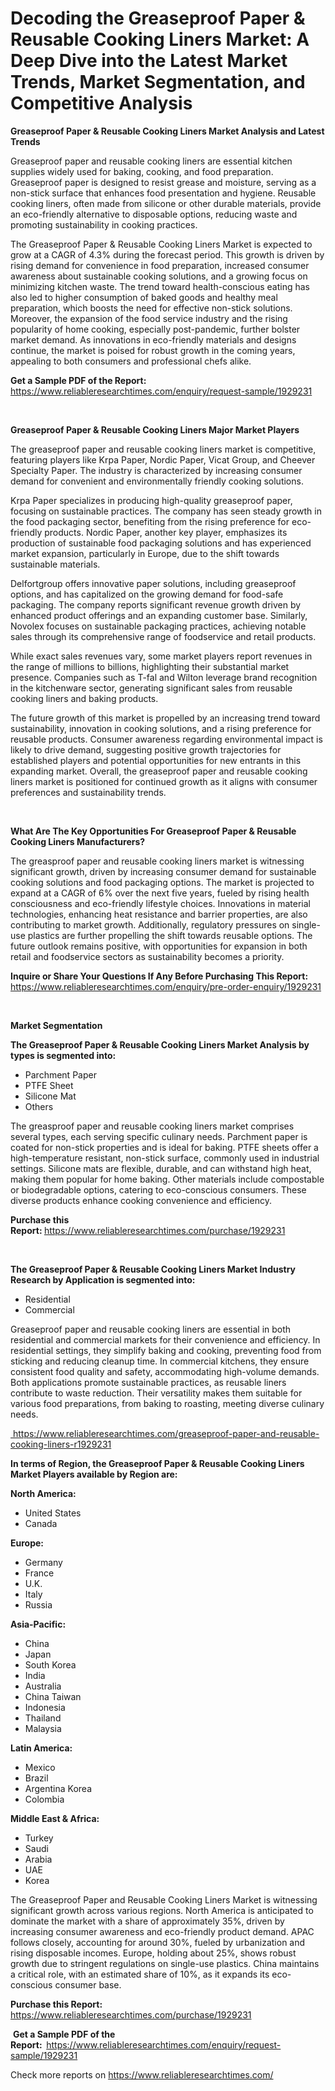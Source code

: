 <p><h1>Decoding the Greaseproof Paper & Reusable Cooking Liners Market: A Deep Dive into the Latest Market Trends, Market Segmentation, and Competitive Analysis</h1></p><p><strong>Greaseproof Paper & Reusable Cooking Liners Market Analysis and Latest Trends</strong></p>
<p><p>Greaseproof paper and reusable cooking liners are essential kitchen supplies widely used for baking, cooking, and food preparation. Greaseproof paper is designed to resist grease and moisture, serving as a non-stick surface that enhances food presentation and hygiene. Reusable cooking liners, often made from silicone or other durable materials, provide an eco-friendly alternative to disposable options, reducing waste and promoting sustainability in cooking practices.</p><p>The Greaseproof Paper & Reusable Cooking Liners Market is expected to grow at a CAGR of 4.3% during the forecast period. This growth is driven by rising demand for convenience in food preparation, increased consumer awareness about sustainable cooking solutions, and a growing focus on minimizing kitchen waste. The trend toward health-conscious eating has also led to higher consumption of baked goods and healthy meal preparation, which boosts the need for effective non-stick solutions. Moreover, the expansion of the food service industry and the rising popularity of home cooking, especially post-pandemic, further bolster market demand. As innovations in eco-friendly materials and designs continue, the market is poised for robust growth in the coming years, appealing to both consumers and professional chefs alike.</p></p>
<p><strong>Get a Sample PDF of the Report:&nbsp;</strong> <a href="https://www.reliableresearchtimes.com/enquiry/request-sample/1929231?utm_campaign=2186&utm_medium=2&utm_source=Github&utm_content=ia&utm_term=29032025&utm_id=greaseproof-paper-reusable-cooking-liners">https://www.reliableresearchtimes.com/enquiry/request-sample/1929231</a></p>
<p>&nbsp;</p>
<p><strong>Greaseproof Paper & Reusable Cooking Liners Major Market Players</strong></p>
<p><p>The greaseproof paper and reusable cooking liners market is competitive, featuring players like Krpa Paper, Nordic Paper, Vicat Group, and Cheever Specialty Paper. The industry is characterized by increasing consumer demand for convenient and environmentally friendly cooking solutions.</p><p>Krpa Paper specializes in producing high-quality greaseproof paper, focusing on sustainable practices. The company has seen steady growth in the food packaging sector, benefiting from the rising preference for eco-friendly products. Nordic Paper, another key player, emphasizes its production of sustainable food packaging solutions and has experienced market expansion, particularly in Europe, due to the shift towards sustainable materials.</p><p>Delfortgroup offers innovative paper solutions, including greaseproof options, and has capitalized on the growing demand for food-safe packaging. The company reports significant revenue growth driven by enhanced product offerings and an expanding customer base. Similarly, Novolex focuses on sustainable packaging practices, achieving notable sales through its comprehensive range of foodservice and retail products.</p><p>While exact sales revenues vary, some market players report revenues in the range of millions to billions, highlighting their substantial market presence. Companies such as T-fal and Wilton leverage brand recognition in the kitchenware sector, generating significant sales from reusable cooking liners and baking products.</p><p>The future growth of this market is propelled by an increasing trend toward sustainability, innovation in cooking solutions, and a rising preference for reusable products. Consumer awareness regarding environmental impact is likely to drive demand, suggesting positive growth trajectories for established players and potential opportunities for new entrants in this expanding market. Overall, the greaseproof paper and reusable cooking liners market is positioned for continued growth as it aligns with consumer preferences and sustainability trends.</p></p>
<p>&nbsp;</p>
<p><strong>What Are The Key Opportunities For Greaseproof Paper & Reusable Cooking Liners Manufacturers?</strong></p>
<p><p>The greasproof paper and reusable cooking liners market is witnessing significant growth, driven by increasing consumer demand for sustainable cooking solutions and food packaging options. The market is projected to expand at a CAGR of 6% over the next five years, fueled by rising health consciousness and eco-friendly lifestyle choices. Innovations in material technologies, enhancing heat resistance and barrier properties, are also contributing to market growth. Additionally, regulatory pressures on single-use plastics are further propelling the shift towards reusable options. The future outlook remains positive, with opportunities for expansion in both retail and foodservice sectors as sustainability becomes a priority.</p></p>
<p><strong>Inquire or Share Your Questions If Any Before Purchasing This Report:</strong> <a href="https://www.reliableresearchtimes.com/enquiry/pre-order-enquiry/1929231?utm_campaign=2186&utm_medium=2&utm_source=Github&utm_content=ia&utm_term=29032025&utm_id=greaseproof-paper-reusable-cooking-liners">https://www.reliableresearchtimes.com/enquiry/pre-order-enquiry/1929231</a></p>
<p>&nbsp;</p>
<p><strong>Market Segmentation</strong></p>
<p><strong>The Greaseproof Paper & Reusable Cooking Liners Market Analysis by types is segmented into:</strong></p>
<p><ul><li>Parchment Paper</li><li>PTFE Sheet</li><li>Silicone Mat</li><li>Others</li></ul></p>
<p><p>The greasproof paper and reusable cooking liners market comprises several types, each serving specific culinary needs. Parchment paper is coated for non-stick properties and is ideal for baking. PTFE sheets offer a high-temperature resistant, non-stick surface, commonly used in industrial settings. Silicone mats are flexible, durable, and can withstand high heat, making them popular for home baking. Other materials include compostable or biodegradable options, catering to eco-conscious consumers. These diverse products enhance cooking convenience and efficiency.</p></p>
<p><strong>Purchase this Report:&nbsp;</strong><a href="https://www.reliableresearchtimes.com/purchase/1929231?utm_campaign=2186&utm_medium=2&utm_source=Github&utm_content=ia&utm_term=29032025&utm_id=greaseproof-paper-reusable-cooking-liners">https://www.reliableresearchtimes.com/purchase/1929231</a></p>
<p>&nbsp;</p>
<p><strong>The Greaseproof Paper & Reusable Cooking Liners Market Industry Research by Application is segmented into:</strong></p>
<p><ul><li>Residential</li><li>Commercial</li></ul></p>
<p><p>Greaseproof paper and reusable cooking liners are essential in both residential and commercial markets for their convenience and efficiency. In residential settings, they simplify baking and cooking, preventing food from sticking and reducing cleanup time. In commercial kitchens, they ensure consistent food quality and safety, accommodating high-volume demands. Both applications promote sustainable practices, as reusable liners contribute to waste reduction. Their versatility makes them suitable for various food preparations, from baking to roasting, meeting diverse culinary needs.</p></p>
<p><a href="https://www.reliableresearchtimes.com/greaseproof-paper-and-reusable-cooking-liners-r1929231?utm_campaign=2186&utm_medium=2&utm_source=Github&utm_content=ia&utm_term=29032025&utm_id=greaseproof-paper-reusable-cooking-liners">&nbsp;https://www.reliableresearchtimes.com/greaseproof-paper-and-reusable-cooking-liners-r1929231</a></p>
<p><strong>In terms of Region, the Greaseproof Paper & Reusable Cooking Liners Market Players available by Region are:</strong></p>
<p>
    <p> <strong> North America: </strong>
        <ul>
            <li>United States</li>
            <li>Canada</li>
        </ul>
        </p> 
    <p> <strong> Europe: </strong>
        <ul>
            <li>Germany</li>
            <li>France</li>
            <li>U.K.</li>
            <li>Italy</li>
            <li>Russia</li>
        </ul>
        </p> 
    <p> <strong> Asia-Pacific: </strong>
        <ul>
            <li>China</li>
            <li>Japan</li>
            <li>South Korea</li>
            <li>India</li>
            <li>Australia</li>
            <li>China Taiwan</li>
            <li>Indonesia</li>
            <li>Thailand</li>
            <li>Malaysia</li>
        </ul>
        </p> 
    <p> <strong> Latin America: </strong>
        <ul>
            <li>Mexico</li>
            <li>Brazil</li>
            <li>Argentina Korea</li>
            <li>Colombia</li>
        </ul>
        </p> 
    <p> <strong> Middle East & Africa: </strong>
        <ul>
            <li>Turkey</li>
            <li>Saudi</li>
            <li>Arabia</li>
            <li>UAE</li>
            <li>Korea</li>
        </ul>
    </p>
    </p>
<p><p>The Greaseproof Paper and Reusable Cooking Liners Market is witnessing significant growth across various regions. North America is anticipated to dominate the market with a share of approximately 35%, driven by increasing consumer awareness and eco-friendly product demand. APAC follows closely, accounting for around 30%, fueled by urbanization and rising disposable incomes. Europe, holding about 25%, shows robust growth due to stringent regulations on single-use plastics. China maintains a critical role, with an estimated share of 10%, as it expands its eco-conscious consumer base.</p></p>
<p><strong>Purchase this Report: </strong><a href="https://www.reliableresearchtimes.com/purchase/1929231?utm_campaign=2186&utm_medium=2&utm_source=Github&utm_content=ia&utm_term=29032025&utm_id=greaseproof-paper-reusable-cooking-liners">https://www.reliableresearchtimes.com/purchase/1929231</a></p>
<p>&nbsp;<strong>Get a Sample PDF of the Report:&nbsp;&nbsp;</strong><a href="https://www.reliableresearchtimes.com/enquiry/request-sample/1929231?utm_campaign=2186&utm_medium=2&utm_source=Github&utm_content=ia&utm_term=29032025&utm_id=greaseproof-paper-reusable-cooking-liners">https://www.reliableresearchtimes.com/enquiry/request-sample/1929231</a></p>
<p><strong></strong></p>
<p>Check more reports on <a href="https://www.reliableresearchtimes.com/?utm_campaign=2186&utm_medium=2&utm_source=Github&utm_content=ia&utm_term=29032025&utm_id=greaseproof-paper-reusable-cooking-liners">https://www.reliableresearchtimes.com/</a></p>